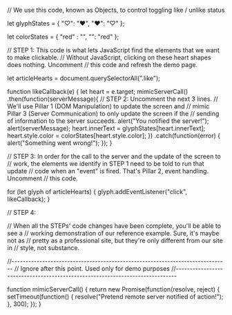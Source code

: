 // We use this code, known as Objects, to control toggling like / unlike status

let glyphStates = {
  "♡": "♥",
  "♥": "♡"
};

let colorStates = {
  "red" : "",
  "": "red"
};

// STEP 1: This code is what lets JavaScript find the elements that we want to make clickable.
// Without JavaScript, clicking on these heart shapes does nothing. Uncomment
// this code and refresh the demo page.

let articleHearts = document.querySelectorAll(".like");

function likeCallback(e) {
  let heart = e.target;
  mimicServerCall()
    .then(function(serverMessage){
      // STEP 2: Uncomment the next 3 lines.
      // We'll use Pillar 1 (DOM Manipulation) to update the screen and
      // mimic Pillar 3 (Server Communication) to only update the screen if the
      // sending of information to the server succeeds.
      alert("You notified the server!");
      alert(serverMessage);
      heart.innerText = glyphStates[heart.innerText];
      heart.style.color = colorStates[heart.style.color];
    })
    .catch(function(error) {
      alert("Something went wrong!");
    });
}

// STEP 3: In order for the call to the server and the update of the screen to
// work, the elements we identify in STEP 1 need to be told to run that update
// code when an "event" is fired. That's Pillar 2, event handling. Uncomment
// this code.

for (let glyph of articleHearts) {
  glyph.addEventListener("click", likeCallback);
}

// STEP 4:

// When all the STEPs' code changes have been complete, you'll be able to see a
// working demonstration of our reference example. Sure, it's maybe not as
// pretty as a professional site, but they're only different from our site in
// style, not substance.

//------------------------------------------------------------------------------
// Ignore after this point. Used only for demo purposes
//------------------------------------------------------------------------------

function mimicServerCall() {
  return new Promise(function(resolve, reject) {
    setTimeout(function() {
      resolve("Pretend remote server notified of action!");
    }, 300);
  });
}